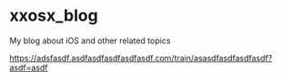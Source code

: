 # xxosx_blog
My blog about iOS and other related topics

https://adsfasdf.asdfasdfasdfasdfasdf.com/train/asasdfasdfasdfasdf?asdf=asdf